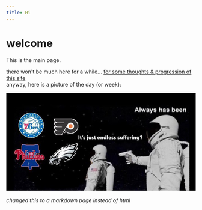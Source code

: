 ```yaml
---
title: Hi
---
```



# welcome

This is the main page.  

there won't be much here for a while... [for some thoughts & progression of this site](office/website)  
anyway, here is a picture of the day (or week):  

![](assets/images/potd.jpg)

*changed this to a markdown page instead of html*
